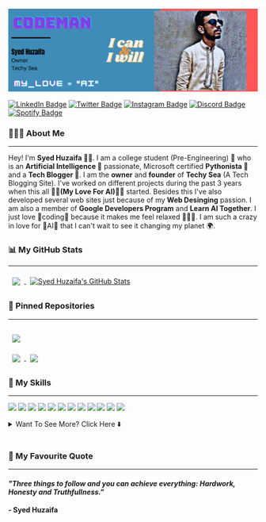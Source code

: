 <!-- Header Image -->
[![Header](https://github.com/SyedHuzaifa007/SyedHuzaifa007/blob/main/Header.png "Header")](https://some-url.dev/)

<!-- Social Accounts Badges -->
[![LinkedIn Badge](https://img.shields.io/badge/LinkedIn-Profile-informational?style=flat&logo=linkedin&logoColor=blue&color=0D76A8)](https://www.linkedin.com/in/syed-huzaifa-56296a1b5/)  [![Twitter Badge](https://img.shields.io/badge/Twitter-Profile-informational?style=flat&logo=twitter&logoColor=blue&color=1CA2F1)](https://twitter.com/SyedHuz18882689)  [![Instagram Badge](https://img.shields.io/badge/Instagram-Profile-informational?style=flat&logo=instagram&logoColor=red&color=0D76A8)](https://www.instagram.com/codeman_shah/)  [![Discord Badge](https://img.shields.io/badge/Discord-Profile-informational?style=flat&logo=discord&logoColor=white&color=0D76A8)](https://discordapp.com/users/812610832898719764)  [![Spotify Badge](https://img.shields.io/badge/Spotify-Profile-informational?style=flat&logo=spotify&logoColor=green&color=0D76A8)](https://open.spotify.com/user/ntv8oi1lnkhxyqglb82fls0oc?si=405d09611c1d44b9)

<!-- About Me -->
### 🧑🏻‍💻 About Me
---
Hey! I'm **Syed Huzaifa 🦸🏻**. I am a college student (Pre-Engineering) 📘 who is an **Artificial Intelligence 🤖** passionate, Microsoft certified **Pythonista 🐍** and a **Tech Blogger 📡**. I am the **owner** and **founder** of **Techy Sea** (A Tech Blogging Site). I've worked on different projects during the past 3 years when this all **💙💙(My Love For AI)💙💙** started. Besides this I've also developed several web sites just because of my **Web Desinging** passion. I am also a member of **Google Developers Program** and **Learn AI Together**. I just love 🧡coding🧡 because it makes me feel relaxed 🧑🏼‍💻.
I am such a crazy in love for 💜AI💜 that I can't wait to see it changing my planet 🌍.

<!-- My GitHub Stats and Most Used Languages-->
### 📊 My GitHub Stats
---
<a href="https://github.com/SyedHuzaifa007">
  <img align="center" style="margin:0.5rem" src="https://github-readme-stats.vercel.app/api/top-langs/?username=SyedHuzaifa007&hide=html,css&title_color=ffffff&text_color=c9cacc&icon_color=4AB197&bg_color=1A2B34" />
</a> <a href="https://github.com/SyedHuzaifa007">
  <img align="center" style="margin:0.5rem" src="https://github-readme-stats.vercel.app/api?username=SyedHuzaifa007&show_icons=true&line_height=27&count_private=true&title_color=ffffff&text_color=c9cacc&icon_color=4AB097&bg_color=1A2B34" alt="Syed Huzaifa's GitHub Stats" />
</a>

### 📌 Pinned Repositories
---

<a href="https://github.com/SyedHuzaifa007/Robbie-12.20-Personal-Virtual-Assistant">
  <img align="center" style="margin:1rem 0.5rem" src="https://github-readme-stats.vercel.app/api/pin/?username=SyedHuzaifa007&repo=Robbie-12.20-Personal-Virtual-Assistant&title_color=ffffff&text_color=c9cacc&icon_color=4AB197&bg_color=1A2B34" />
</a>

<br>

<a href="https://github.com/SyedHuzaifa007/Car-Price-Prediction-Deep-Learning-Model">
  <img align="center" style="margin:0.5rem" src="https://github-readme-stats.vercel.app/api/pin/?username=SyedHuzaifa007&repo=Car-Price-Prediction-Deep-Learning-Model&title_color=ffffff&text_color=c9cacc&icon_color=4AB197&bg_color=1A2B34" />
</a>

<a href="https://github.com/SyedHuzaifa007/Concrete-Strength-Prediction-Model">
  <img align="center" style="margin:0.5rem" src="https://github-readme-stats.vercel.app/api/pin/?username=SyedHuzaifa007&repo=Concrete-Strength-Prediction-Model&title_color=ffffff&text_color=c9cacc&icon_color=4AB197&bg_color=1A2B34" />
</a>

<!-- My Skills -->
### 💼 My Skills
---
![](https://img.shields.io/badge/Code-Python-informational?style=flat&logo=python&logoColor=white&color=ffb6c1)
![](https://img.shields.io/badge/Code-TensorFlow-informational?style=flat&logo=tensorflow&logoColor=white&color=ffb6c1)
![](https://img.shields.io/badge/Code-Keras-informational?style=flat&logo=keras&logoColor=white&color=ffb6c1)
![](https://img.shields.io/badge/Code-Numpy-informational?style=flat&logo=numpy&logoColor=white&color=ffb6c1)
![](https://img.shields.io/badge/Code-Pandas-informational?style=flat&logo=pandas&logoColor=white&color=ffb6c1)
![](https://img.shields.io/badge/Code-Django-informational?style=flat&logo=django&logoColor=white&color=ffb6c1) 
![](https://img.shields.io/badge/Code-Flask-informational?style=flat&logo=flask&logoColor=white&color=ffb6c1)
![](https://img.shields.io/badge/Code-JavaScript-informational?style=flat&logo=javascript&logoColor=white&color=ffb6c1)
![](https://img.shields.io/badge/Code-React-informational?style=flat&logo=react&logoColor=white&color=ffb6c1)
![](https://img.shields.io/badge/Code-TypeScript-informational?style=flat&logo=typescript&logoColor=white&color=ffb6c1)
![](https://img.shields.io/badge/Code-Rust-informational?style=flat&logo=Rust&logoColor=white&color=ffb6c1)
![](https://img.shields.io/badge/Code-MySQL-informational?style=flat&logo=MySQL&logoColor=white&color=ffb6c1)

<details>
<summary>Want To See More? Click Here ⬇️</summary>
<br>


![](https://img.shields.io/badge/Style-HTML-informational?style=flat&logo=html5&logoColor=white&color=cbc3e3)
![](https://img.shields.io/badge/Style-CSS-informational?style=flat&logo=css3&logoColor=white&color=cbc3e3)
![](https://img.shields.io/badge/Style-Tailwind-informational?style=flat&logo=Tailwind-CSS&logoColor=white&color=cbc3e3)
![](https://img.shields.io/badge/Style-WordPress-informational?style=flat&logo=wordpress&logoColor=white&color=cbc3e3)
![](https://img.shields.io/badge/Style-Wix-informational?style=flat&logo=wix&logoColor=white&color=cbc3e3)

<br>
 
![](https://img.shields.io/badge/Tools-GitHub-informational?style=flat&logo=GitHub&logoColor=white&color=cc3366)
![](https://img.shields.io/badge/Tools-GitLab-informational?style=flat&logo=GitLab&logoColor=white&color=cc3366)
![](https://img.shields.io/badge/Tools-Actions-informational?style=flat&logo=github-actions&logoColor=white&color=cc3366)
![](https://img.shields.io/badge/Tools-Docker-informational?style=flat&logo=docker&logoColor=white&color=cc3366)
![](https://img.shields.io/badge/Tools-Bitbucket-informational?style=flat&logo=Bitbucket&logoColor=white&color=cc3366)
![](https://img.shields.io/badge/Tools-Jupyter-informational?style=flat&logo=Jupyter&logoColor=white&color=cc3366)
![](https://img.shields.io/badge/Tools-Kaggle-informational?style=flat&logo=kaggle&logoColor=white&color=cc3366)
![](https://img.shields.io/badge/Tools-NPM-informational?style=flat&logo=npm&logoColor=white&color=cc3366)
![](https://img.shields.io/badge/Tools-Photoshop-informational?style=flat&logo=Adobe-Photoshop&logoColor=white&color=cc3366)
![](https://img.shields.io/badge/Tools-Illustrator-informational?style=flat&logo=Adobe-Illustrator&logoColor=white&color=cc3366)
![](https://img.shields.io/badge/Tools-AdobeXD-informational?style=flat&logo=Adobe-XD&logoColor=white&color=cc3366)

</details>

<br>

### 💟 My Favourite Quote
---
#### *"Three things to follow and you can achieve everything: Hardwork, Honesty and Truthfullness."*
**- Syed Huzaifa**

<!--
**SyedHuzaifa007/SyedHuzaifa007** is a ✨ _special_ ✨ repository because its `README.md` (this file) appears on your GitHub profile.

Here are some ideas to get you started:

- 🔭 I’m currently working on ...
- 🌱 I’m currently learning ...
- 👯 I’m looking to collaborate on ...
- 🤔 I’m looking for help with ...
- 💬 Ask me about ...
- 📫 How to reach me: ...
- 😄 Pronouns: ...
- ⚡ Fun fact: ...
-->
